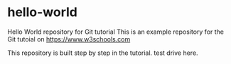 # hello-world
Hello World repository for Git tutorial
This is an example repository for the Git tutoial on https://www.w3schools.com

This repository is built step by step in the tutorial.
test drive here.
